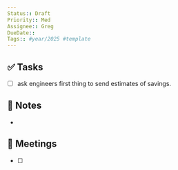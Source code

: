 ```yaml
---
Status:: Draft
Priority:: Med
Assignee:: Greg
DueDate:: 
Tags:: #year/2025 #template
---
```


## ✅ Tasks
- [ ] ask engineers first thing to send estimates of savings.

## 📝 Notes
-

## 📅 Meetings
- [ ]
